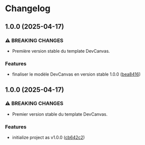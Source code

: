 # Changelog

## 1.0.0 (2025-04-17)


### ⚠ BREAKING CHANGES

* Première version stable du template DevCanvas.

### Features

* finaliser le modèle DevCanvas en version stable 1.0.0 ([bea8416](https://github.com/tp-ailoop/DevCanvas/commit/bea8416c31290e9d21215fcba51d7c48046b6716))

## 1.0.0 (2025-04-17)


### ⚠ BREAKING CHANGES

* Premier version stable du template DevCanvas.

### Features

* initialize project as v1.0.0 ([cb642c2](https://github.com/tp-ailoop/DevCanvas/commit/cb642c288d6fe2757c88af531eacc59d6f9381b5))
